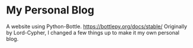 # My Personal Blog  

A website using Python-Bottle. https://bottlepy.org/docs/stable/
Originally by Lord-Cypher, I changed a few things up to make it my own personal blog. 
